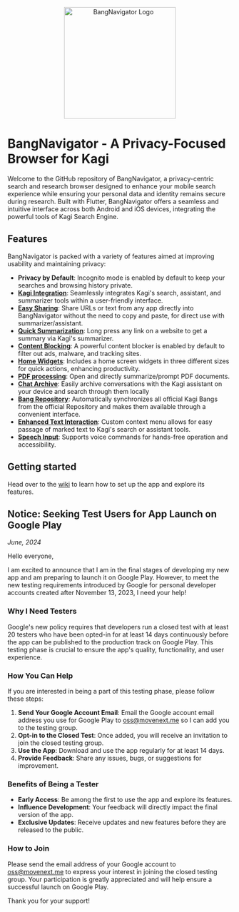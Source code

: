<p align="center">
  <img width="250" src="https://raw.githubusercontent.com/FaFre/bang_navigator/main/app/assets/icon/icon.png" alt="BangNavigator Logo">
</p>

# BangNavigator - A Privacy-Focused Browser for Kagi

Welcome to the GitHub repository of BangNavigator, a privacy-centric search and research browser designed to enhance your mobile search experience while ensuring your personal data and identity remains secure during research. Built with Flutter, BangNavigator offers a seamless and intuitive interface across both Android and iOS devices, integrating the powerful tools of Kagi Search Engine.

## Features

BangNavigator is packed with a variety of features aimed at improving usability and maintaining privacy:

- **Privacy by Default**: Incognito mode is enabled by default to keep your searches and browsing history private.
- **[Kagi Integration](./wiki/Kagi-Tools)**: Seamlessly integrates Kagi's search, assistant, and summarizer tools within a user-friendly interface.
- **[Easy Sharing](./wiki/Kagi-Tools)**: Share URLs or text from any app directly into BangNavigator without the need to copy and paste, for direct use with summarizer/assistant.
- **[Quick Summarization](./wiki/Browser)**: Long press any link on a website to get a summary via Kagi's summarizer.
- **[Content Blocking](./wiki/Content-Blocking)**: A powerful content blocker is enabled by default to filter out ads, malware, and tracking sites.
- **[Home Widgets](./wiki/Home-Widget)**: Includes a home screen widgets in three different sizes for quick actions, enhancing productivity.
- **[PDF processing](./wiki/Kagi-Tools)**: Open and directly summarize/prompt PDF documents.
- **[Chat Archive](./wiki/Chat-Archive)**: Easily archive conversations with the Kagi assistant on your device and search through them locally
- **[Bang Repository](./wiki/Bangs)**: Automatically synchronizes all official Kagi Bangs from the official Repository and makes them available through a convenient interface.
- **[Enhanced Text Interaction](./wiki/Browser)**: Custom context menu allows for easy passage of marked text to Kagi's search or assistant tools.
- **[Speech Input](./wiki/Kagi-Tools)**: Supports voice commands for hands-free operation and accessibility.

## Getting started

Head over to the [wiki](./wiki/Quickstart-Guide) to learn how to set up the app and explore its features.

## Notice: Seeking Test Users for App Launch on Google Play

*June, 2024*

Hello everyone,

I am excited to announce that I am in the final stages of developing my new app and am preparing to launch it on Google Play. However, to meet the new testing requirements introduced by Google for personal developer accounts created after November 13, 2023, I need your help!

### Why I Need Testers

Google's new policy requires that developers run a closed test with at least 20 testers who have been opted-in for at least 14 days continuously before the app can be published to the production track on Google Play. This testing phase is crucial to ensure the app's quality, functionality, and user experience.

### How You Can Help

If you are interested in being a part of this testing phase, please follow these steps:

1. **Send Your Google Account Email**: Email the Google account email address you use for Google Play to oss@movenext.me so I can add you to the testing group.
2. **Opt-in to the Closed Test**: Once added, you will receive an invitation to join the closed testing group.
3. **Use the App**: Download and use the app regularly for at least 14 days.
4. **Provide Feedback**: Share any issues, bugs, or suggestions for improvement.

### Benefits of Being a Tester

- **Early Access**: Be among the first to use the app and explore its features.
- **Influence Development**: Your feedback will directly impact the final version of the app.
- **Exclusive Updates**: Receive updates and new features before they are released to the public.

### How to Join

Please send the email address of your Google account to oss@movenext.me to express your interest in joining the closed testing group. Your participation is greatly appreciated and will help ensure a successful launch on Google Play.

Thank you for your support!
